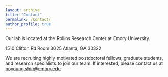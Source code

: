 ```yaml
---
layout: archive
title: "Contact"
permalink: /Contact/
author_profile: true
---
```


Our lab is located at the Rollins Research Center at Emory University.

  1510 Clifton Rd Room 3025
  Atlanta, GA 30322


We are recruiting highly motivated postdoctoral fellows, graduate students, and research specialists to join our team. If interested​, please contact us at boyoung.shin@emory.edu

